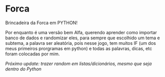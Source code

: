 # Forca


Brincadeira da Forca em PYTHON!

Por enquanto é uma versão bem Alfa, querendo aprender como importar banco de dados e randomizar eles, para sempre que escolhido um tema e subtema, a palavra ser aleatória, pois nesse jogo, tem muitos IF (um dos meus primeiros prorgramas em python) e todas as palavras, dicas, etc foram colocadas por mim.

*Próximo update: trazer random em listas/dicionários, mesmo que seja dentro do Python*
